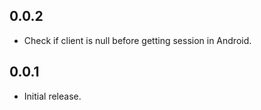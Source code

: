 ## 0.0.2

* Check if client is null before getting session in Android.

## 0.0.1

* Initial release.

